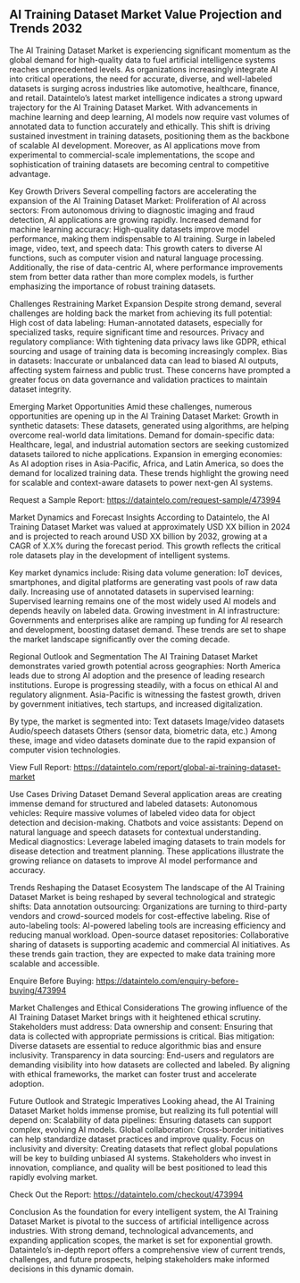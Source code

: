 ## AI Training Dataset Market Value Projection and Trends 2032

The AI Training Dataset Market is experiencing significant momentum as the global demand for high-quality data to fuel artificial intelligence systems reaches unprecedented levels. As organizations increasingly integrate AI into critical operations, the need for accurate, diverse, and well-labeled datasets is surging across industries like automotive, healthcare, finance, and retail.
Dataintelo’s latest market intelligence indicates a strong upward trajectory for the AI Training Dataset Market. With advancements in machine learning and deep learning, AI models now require vast volumes of annotated data to function accurately and ethically. This shift is driving sustained investment in training datasets, positioning them as the backbone of scalable AI development.
Moreover, as AI applications move from experimental to commercial-scale implementations, the scope and sophistication of training datasets are becoming central to competitive advantage.

Key Growth Drivers
Several compelling factors are accelerating the expansion of the AI Training Dataset Market:
Proliferation of AI across sectors: From autonomous driving to diagnostic imaging and fraud detection, AI applications are growing rapidly.
Increased demand for machine learning accuracy: High-quality datasets improve model performance, making them indispensable to AI training.
Surge in labeled image, video, text, and speech data: This growth caters to diverse AI functions, such as computer vision and natural language processing.
Additionally, the rise of data-centric AI, where performance improvements stem from better data rather than more complex models, is further emphasizing the importance of robust training datasets.

Challenges Restraining Market Expansion
Despite strong demand, several challenges are holding back the market from achieving its full potential:
High cost of data labeling: Human-annotated datasets, especially for specialized tasks, require significant time and resources.
Privacy and regulatory compliance: With tightening data privacy laws like GDPR, ethical sourcing and usage of training data is becoming increasingly complex.
Bias in datasets: Inaccurate or unbalanced data can lead to biased AI outputs, affecting system fairness and public trust.
These concerns have prompted a greater focus on data governance and validation practices to maintain dataset integrity.

Emerging Market Opportunities
Amid these challenges, numerous opportunities are opening up in the AI Training Dataset Market:
Growth in synthetic datasets: These datasets, generated using algorithms, are helping overcome real-world data limitations.
Demand for domain-specific data: Healthcare, legal, and industrial automation sectors are seeking customized datasets tailored to niche applications.
Expansion in emerging economies: As AI adoption rises in Asia-Pacific, Africa, and Latin America, so does the demand for localized training data.
These trends highlight the growing need for scalable and context-aware datasets to power next-gen AI systems.

Request a Sample Report: https://dataintelo.com/request-sample/473994

Market Dynamics and Forecast Insights
According to Dataintelo, the AI Training Dataset Market was valued at approximately USD XX billion in 2024 and is projected to reach around USD XX billion by 2032, growing at a CAGR of X.X% during the forecast period. This growth reflects the critical role datasets play in the development of intelligent systems.

Key market dynamics include:
Rising data volume generation: IoT devices, smartphones, and digital platforms are generating vast pools of raw data daily.
Increasing use of annotated datasets in supervised learning: Supervised learning remains one of the most widely used AI models and depends heavily on labeled data.
Growing investment in AI infrastructure: Governments and enterprises alike are ramping up funding for AI research and development, boosting dataset demand.
These trends are set to shape the market landscape significantly over the coming decade.

Regional Outlook and Segmentation
The AI Training Dataset Market demonstrates varied growth potential across geographies:
North America leads due to strong AI adoption and the presence of leading research institutions.
Europe is progressing steadily, with a focus on ethical AI and regulatory alignment.
Asia-Pacific is witnessing the fastest growth, driven by government initiatives, tech startups, and increased digitalization.

By type, the market is segmented into:
Text datasets
Image/video datasets
Audio/speech datasets
Others (sensor data, biometric data, etc.)
Among these, image and video datasets dominate due to the rapid expansion of computer vision technologies.

View Full Report: https://dataintelo.com/report/global-ai-training-dataset-market

Use Cases Driving Dataset Demand
Several application areas are creating immense demand for structured and labeled datasets:
Autonomous vehicles: Require massive volumes of labeled video data for object detection and decision-making.
Chatbots and voice assistants: Depend on natural language and speech datasets for contextual understanding.
Medical diagnostics: Leverage labeled imaging datasets to train models for disease detection and treatment planning.
These applications illustrate the growing reliance on datasets to improve AI model performance and accuracy.

Trends Reshaping the Dataset Ecosystem
The landscape of the AI Training Dataset Market is being reshaped by several technological and strategic shifts:
Data annotation outsourcing: Organizations are turning to third-party vendors and crowd-sourced models for cost-effective labeling.
Rise of auto-labeling tools: AI-powered labeling tools are increasing efficiency and reducing manual workload.
Open-source dataset repositories: Collaborative sharing of datasets is supporting academic and commercial AI initiatives.
As these trends gain traction, they are expected to make data training more scalable and accessible.

Enquire Before Buying: https://dataintelo.com/enquiry-before-buying/473994

Market Challenges and Ethical Considerations
The growing influence of the AI Training Dataset Market brings with it heightened ethical scrutiny. Stakeholders must address:
Data ownership and consent: Ensuring that data is collected with appropriate permissions is critical.
Bias mitigation: Diverse datasets are essential to reduce algorithmic bias and ensure inclusivity.
Transparency in data sourcing: End-users and regulators are demanding visibility into how datasets are collected and labeled.
By aligning with ethical frameworks, the market can foster trust and accelerate adoption.

Future Outlook and Strategic Imperatives
Looking ahead, the AI Training Dataset Market holds immense promise, but realizing its full potential will depend on:
Scalability of data pipelines: Ensuring datasets can support complex, evolving AI models.
Global collaboration: Cross-border initiatives can help standardize dataset practices and improve quality.
Focus on inclusivity and diversity: Creating datasets that reflect global populations will be key to building unbiased AI systems.
Stakeholders who invest in innovation, compliance, and quality will be best positioned to lead this rapidly evolving market.

Check Out the Report: https://dataintelo.com/checkout/473994

Conclusion
As the foundation for every intelligent system, the AI Training Dataset Market is pivotal to the success of artificial intelligence across industries. With strong demand, technological advancements, and expanding application scopes, the market is set for exponential growth. Dataintelo’s in-depth report offers a comprehensive view of current trends, challenges, and future prospects, helping stakeholders make informed decisions in this dynamic domain.

